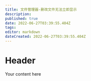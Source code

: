 ```yaml
---
title: 文件管理器-删改文件无法立即显示
description: 
published: true
date: 2022-06-27T03:39:55.404Z
tags: 
editor: markdown
dateCreated: 2022-06-27T03:39:55.404Z
---
```


# Header
Your content here
